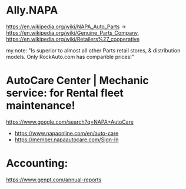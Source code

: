 # Ally.NAPA
https://en.wikipedia.org/wiki/NAPA_Auto_Parts -> https://en.wikipedia.org/wiki/Genuine_Parts_Company, https://en.wikipedia.org/wiki/Retailers%27_cooperative

my.note: "Is superior to almost all other Parts retail stores, & distribution models. Only RockAuto.com has comparible prices!"

# AutoCare Center | Mechanic service: for Rental fleet maintenance!
https://www.google.com/search?q=NAPA+AutoCare
- https://www.napaonline.com/en/auto-care
- https://member.napaautocare.com/Sign-In

# Accounting:
https://www.genpt.com/annual-reports
